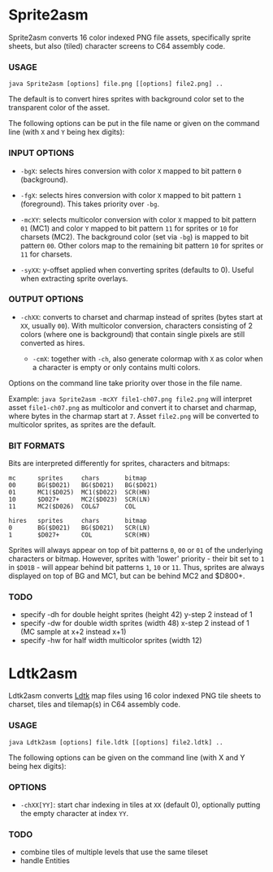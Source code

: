 # Sprite2asm

Sprite2asm converts 16 color indexed PNG file assets, specifically sprite sheets, but also (tiled) character screens to C64 assembly code.

### USAGE

`java Sprite2asm [options] file.png [[options] file2.png] ..`

The default is to convert hires sprites with background color set to the transparent color of the asset.

The following options can be put in the file name or given on the command line (with `X` and `Y` being hex digits):

### INPUT OPTIONS

 * `-bgX`:
 selects hires conversion with color `X` mapped to bit pattern `0` (background).

 * `-fgX`:
 selects hires conversion with color `X` mapped to bit pattern `1` (foreground).
 This takes priority over `-bg`.

 * `-mcXY`:
 selects multicolor conversion with color `X` mapped to bit pattern `01` (MC1) and color `Y` mapped to bit pattern `11` for sprites or `10` for charsets (MC2).
 The background color (set via `-bg`) is mapped to bit pattern `00`. Other colors map to the remaining bit pattern `10` for sprites or `11` for charsets.

 * `-syXX`:
 y-offset applied when converting sprites (defaults to 0). Useful when extracting sprite overlays.

### OUTPUT OPTIONS

 * `-chXX`:
 converts to charset and charmap instead of sprites (bytes start at `XX`, usually `00`).
 With multicolor conversion, characters consisting of 2 colors (where one is background) that contain single pixels are still converted as hires.

   * `-cmX`:
   together with `-ch`, also generate colormap with `X` as color when a character is empty or only contains multi colors. 

Options on the command line take priority over those in the file name.

Example: `java Sprite2asm -mcXY file1-ch07.png file2.png` will interpret asset `file1-ch07.png` as multicolor and convert it to charset and charmap, where bytes in the charmap start at `7`.
Asset `file2.png` will be converted to multicolor sprites, as sprites are the default.

### BIT FORMATS

Bits are interpreted differently for sprites, characters and bitmaps:

    mc      sprites     chars       bitmap
    00      BG($D021)   BG($D021)   BG($D021)
    01      MC1($D025)  MC1($D022)  SCR(HN)
    10      $D027+      MC2($D023)  SCR(LN)
    11      MC2($D026)  COL&7       COL

    hires   sprites     chars       bitmap
    0       BG($D021)   BG($D021)   SCR(LN)
    1       $D027+      COL         SCR(HN)

Sprites will always appear on top of bit patterns `0`, `00` or `01` of the underlying characters or bitmap.
However, sprites with 'lower' priority - their bit set to `1` in `$D01B` - will appear behind bit patterns `1`, `10` or `11`.
Thus, sprites are always displayed on top of BG and MC1, but can be behind MC2 and $D800+.

### TODO
 * specify -dh for double height sprites (height 42) y-step 2 instead of 1
 * specify -dw for double width sprites (width 48) x-step 2 instead of 1 (MC sample at x+2 instead x+1)
 * specify -hw for half width multicolor sprites (width 12)

# Ldtk2asm

Ldtk2asm converts [Ldtk](https://ldtk.io/) map files using 16 color indexed PNG tile sheets to charset, tiles and tilemap(s) in C64 assembly code.

### USAGE

`java Ldtk2asm [options] file.ldtk [[options] file2.ldtk] ..`

The following options can be given on the command line (with X and Y being hex digits):

### OPTIONS

* `-chXX[YY]`:
  start char indexing in tiles at `XX` (default 0), optionally putting the empty character at index `YY`.

### TODO
 * combine tiles of multiple levels that use the same tileset
 * handle Entities
